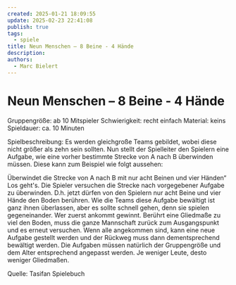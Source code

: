 ```yaml
---
created: 2025-01-21 18:09:55
update: 2025-02-23 22:41:08
publish: true
tags:
  - spiele
title: Neun Menschen – 8 Beine - 4 Hände
description: 
authors:
  - Marc Bielert
---
```


# Neun Menschen – 8 Beine - 4 Hände

Gruppengröße: ab 10 Mitspieler
Schwierigkeit: recht einfach
Material: keins
Spieldauer: ca. 10 Minuten

Spielbeschreibung: Es werden gleichgroße Teams gebildet, wobei diese nicht größer als zehn sein sollten. Nun stellt der Spielleiter den Spielern eine Aufgabe, wie eine vorher bestimmte Strecke von A nach B überwinden müssen. Diese kann zum Beispiel wie folgt aussehen:

Überwindet die Strecke von A nach B mit nur acht Beinen und vier Händen“ Los geht's. Die Spieler versuchen die Strecke nach vorgegebener Aufgabe zu überwinden. D.h. jetzt dürfen von den Spielern nur acht Beine und vier Hände den Boden berühren. Wie die Teams diese Aufgabe bewältigt ist ganz ihnen überlassen, aber es sollte schnell gehen, denn sie spielen gegeneinander. Wer zuerst ankommt gewinnt. Berührt eine Gliedmaße zu viel den Boden, muss die ganze Mannschaft zurück zum Ausgangspunkt und es erneut versuchen. Wenn alle angekommen sind, kann eine neue Aufgabe gestellt werden und der Rückweg muss dann dementsprechend bewältigt werden. Die Aufgaben müssen natürlich der Gruppengröße und dem Alter entsprechend angepasst werden. Je weniger Leute, desto weniger Gliedmaßen.

Quelle:
Tasifan Spielebuch
